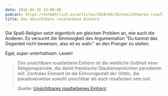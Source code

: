 ```yaml
---
date: 2016-04-26 13:00:00
podcast: https://entbehrlich.es/articles/2016/04/26/unsichtbares-rosafarbenes-einhorn/
title: Das Unsichtbare rosafarbene Einhorn
---
```


Die Spaß-Religion setzt eigentlich am gleichen Problem an, wie auch die
Anderen. Es versucht die Sinnlosigkeit des Argumentation "Du kannst
das Gegenteil nicht beweisen, also ist es wahr." an den Pranger zu stellen.

Egal, super unterhaltsam. Lesen!

> Das unsichtbare rosafarbene Einhorn ist die weibliche Gottheit einer
> Religionsparodie, die damit theistische Glaubensansichten parodieren
> will. Zentrales Element ist die Einhorngestalt der Göttin, die
> paradoxerweise sowohl unsichtbar als auch rosafarben sein soll.
>
> Quelle: [Unsichtbares rosafarbenes Einhorn](https://de.wikipedia.org/wiki/Unsichtbares_rosafarbenes_Einhorn)
